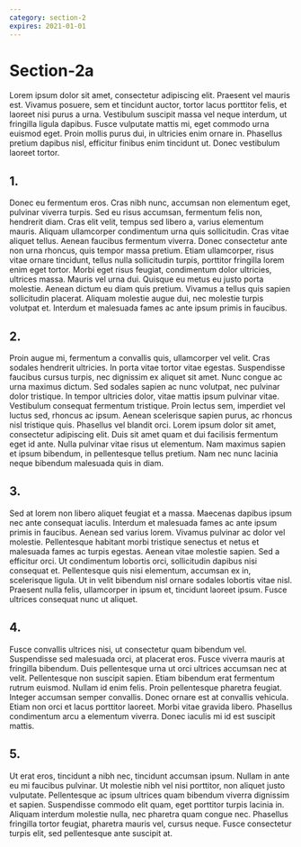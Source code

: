 ```yaml
---
category: section-2
expires: 2021-01-01
---
```


# Section-2a

Lorem ipsum dolor sit amet, consectetur adipiscing elit. Praesent vel mauris est. Vivamus posuere, sem et tincidunt auctor, tortor lacus porttitor felis, et laoreet nisi purus a urna. Vestibulum suscipit massa vel neque interdum, ut fringilla ligula dapibus. Fusce vulputate mattis mi, eget commodo urna euismod eget. Proin mollis purus dui, in ultricies enim ornare in. Phasellus pretium dapibus nisl, efficitur finibus enim tincidunt ut. Donec vestibulum laoreet tortor.

## 1.

Donec eu fermentum eros. Cras nibh nunc, accumsan non elementum eget, pulvinar viverra turpis. Sed eu risus accumsan, fermentum felis non, hendrerit diam. Cras elit velit, tempus sed libero a, varius elementum mauris. Aliquam ullamcorper condimentum urna quis sollicitudin. Cras vitae aliquet tellus. Aenean faucibus fermentum viverra. Donec consectetur ante non urna rhoncus, quis tempor massa pretium. Etiam ullamcorper, risus vitae ornare tincidunt, tellus nulla sollicitudin turpis, porttitor fringilla lorem enim eget tortor. Morbi eget risus feugiat, condimentum dolor ultricies, ultrices massa. Mauris vel urna dui. Quisque eu metus eu justo porta molestie. Aenean dictum eu diam quis pretium. Vivamus a tellus quis sapien sollicitudin placerat. Aliquam molestie augue dui, nec molestie turpis volutpat et. Interdum et malesuada fames ac ante ipsum primis in faucibus.

## 2.

Proin augue mi, fermentum a convallis quis, ullamcorper vel velit. Cras sodales hendrerit ultricies. In porta vitae tortor vitae egestas. Suspendisse faucibus cursus turpis, nec dignissim ex aliquet sit amet. Nunc congue ac urna maximus dictum. Sed sodales sapien ac nunc volutpat, nec pulvinar dolor tristique. In tempor ultricies dolor, vitae mattis ipsum pulvinar vitae. Vestibulum consequat fermentum tristique. Proin lectus sem, imperdiet vel luctus sed, rhoncus ac ipsum. Aenean scelerisque sapien purus, ac rhoncus nisl tristique quis. Phasellus vel blandit orci. Lorem ipsum dolor sit amet, consectetur adipiscing elit. Duis sit amet quam et dui facilisis fermentum eget id ante. Nulla pulvinar vitae risus ut elementum. Nam maximus sapien et ipsum bibendum, in pellentesque tellus pretium. Nam nec nunc lacinia neque bibendum malesuada quis in diam.

## 3.

Sed at lorem non libero aliquet feugiat et a massa. Maecenas dapibus ipsum nec ante consequat iaculis. Interdum et malesuada fames ac ante ipsum primis in faucibus. Aenean sed varius lorem. Vivamus pulvinar ac dolor vel molestie. Pellentesque habitant morbi tristique senectus et netus et malesuada fames ac turpis egestas. Aenean vitae molestie sapien. Sed a efficitur orci. Ut condimentum lobortis orci, sollicitudin dapibus nisi consequat et. Pellentesque quis nisi elementum, accumsan ex in, scelerisque ligula. Ut in velit bibendum nisl ornare sodales lobortis vitae nisl. Praesent nulla felis, ullamcorper in ipsum et, tincidunt laoreet ipsum. Fusce ultrices consequat nunc ut aliquet.

## 4.

Fusce convallis ultrices nisi, ut consectetur quam bibendum vel. Suspendisse sed malesuada orci, at placerat eros. Fusce viverra mauris at fringilla bibendum. Duis pellentesque urna ut orci ultrices accumsan nec at velit. Pellentesque non suscipit sapien. Etiam bibendum erat fermentum rutrum euismod. Nullam id enim felis. Proin pellentesque pharetra feugiat. Integer accumsan semper convallis. Donec ornare est at convallis vehicula. Etiam non orci et lacus porttitor laoreet. Morbi vitae gravida libero. Phasellus condimentum arcu a elementum viverra. Donec iaculis mi id est suscipit mattis.

## 5.

Ut erat eros, tincidunt a nibh nec, tincidunt accumsan ipsum. Nullam in ante eu mi faucibus pulvinar. Ut molestie nibh vel nisi porttitor, non aliquet justo vulputate. Pellentesque ac ipsum ultrices quam bibendum viverra dignissim et sapien. Suspendisse commodo elit quam, eget porttitor turpis lacinia in. Aliquam interdum molestie nulla, nec pharetra quam congue nec. Phasellus fringilla tortor feugiat, pharetra mauris vel, cursus neque. Fusce consectetur turpis elit, sed pellentesque ante suscipit at.

